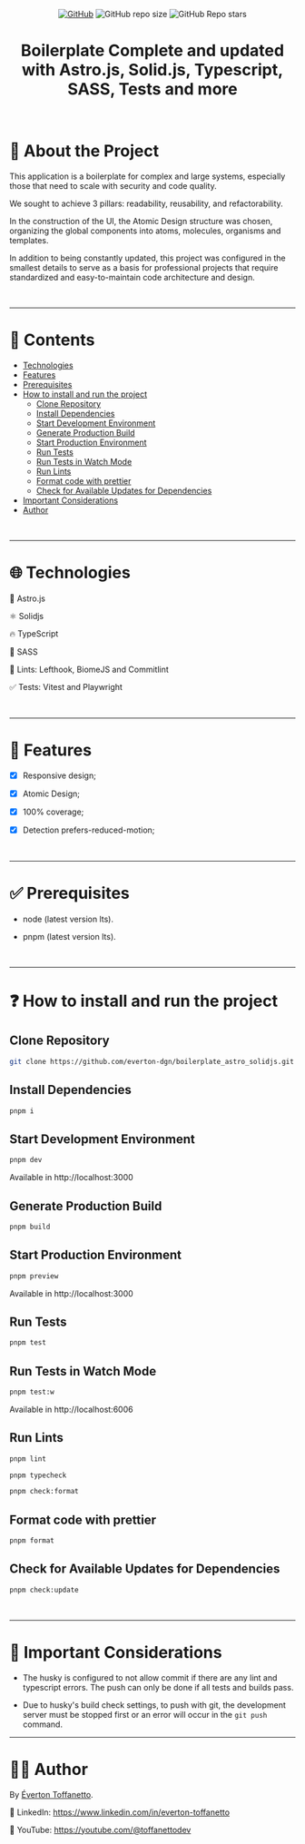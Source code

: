 <div align="center">

<a href="./LICENSE">![GitHub](https://img.shields.io/github/license/everton-dgn/boilerplate_astro_solidjs?style=plastic)</a>
![GitHub repo size](https://img.shields.io/github/repo-size/everton-dgn/boilerplate_astro_solidjs?style=plastic)
![GitHub Repo stars](https://img.shields.io/github/stars/everton-dgn/boilerplate_astro_solidjs?color=yellow&style=plastic)

</div>

<h1 align="center">Boilerplate Complete and updated with Astro.js, Solid.js, Typescript, SASS, Tests and more</h1>

<br />

# :memo: About the Project

This application is a boilerplate for complex and large systems, especially those that need to scale with security and code quality.

We sought to achieve 3 pillars: readability, reusability, and refactorability.

In the construction of the UI, the Atomic Design structure was chosen, organizing the global components into atoms, molecules, organisms and templates.

In addition to being constantly updated, this project was configured in the smallest details to serve as a basis for professional projects that require standardized and easy-to-maintain code architecture and design.

<br />

---

# :pushpin: Contents

- [Technologies](#globe_with_meridians-technologies)
- [Features](#triangular_flag_on_post-features)
- [Prerequisites](#white_check_mark-prerequisites)
- [How to install and run the project](#question-how-to-install-and-run-the-project)
  - [Clone Repository](#clone-repository)
  - [Install Dependencies](#install-dependencies)
  - [Start Development Environment](#start-development-environment)
  - [Generate Production Build](#generate-production-build)
  - [Start Production Environment](#start-production-environment)
  - [Run Tests](#run-tests)
  - [Run Tests in Watch Mode](#run-tests-in-watch-mode)
  - [Run Lints](#run-lints)
  - [Format code with prettier](#format-code-with-prettier)
  - [Check for Available Updates for Dependencies](#check-for-available-updates-for-dependencies)
- [Important Considerations](#rotating_light-important-considerations)
- [Author](#technologist-author)

<br />

---

# :globe_with_meridians: Technologies

🚀 Astro.js

⚛ Solidjs

🔥 TypeScript

💅 SASS

🚩 Lints: Lefthook, BiomeJS and Commitlint

✅ Tests: Vitest and Playwright

<br />

---

# :triangular_flag_on_post: Features

- [x] Responsive design;

- [x] Atomic Design;

- [x] 100% coverage;

- [x] Detection prefers-reduced-motion;

<br />

---

# :white_check_mark: Prerequisites

- node (latest version lts).

- pnpm (latest version lts).

<br />

---

# :question: How to install and run the project

## Clone Repository

```bash
git clone https://github.com/everton-dgn/boilerplate_astro_solidjs.git
```

## Install Dependencies

```bash
pnpm i
```

## Start Development Environment

```bash
pnpm dev
```

Available in http://localhost:3000

## Generate Production Build

```bash
pnpm build
```

## Start Production Environment

```bash
pnpm preview
```

Available in http://localhost:3000

## Run Tests

```bash
pnpm test
```

## Run Tests in Watch Mode

```bash
pnpm test:w
```

Available in http://localhost:6006

## Run Lints

```bash
pnpm lint
```

```bash
pnpm typecheck
```

```bash
pnpm check:format
```

## Format code with prettier

```bash
pnpm format
```

## Check for Available Updates for Dependencies

```bash
pnpm check:update
```

<br />

---

# :rotating_light: Important Considerations

- The husky is configured to not allow commit if there are any lint and typescript errors. The push can only be done if all tests and builds pass.

- Due to husky's build check settings, to push with git, the development server must be stopped first or an error will occur in the `git push` command.

---

# :technologist: Author

By [Éverton Toffanetto](https://programadordesucesso.com).

:link: LinkedIn: https://www.linkedin.com/in/everton-toffanetto

:link: YouTube: https://youtube.com/@toffanettodev

